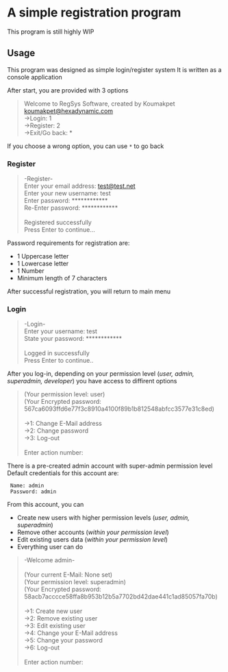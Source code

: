 # A simple registration program
This program is still highly WIP

## Usage
This program was designed as simple login/register system
It is written as a console application

After start, you are provided with 3 options

> Welcome to RegSys Software, created by Koumakpet <koumakpet@hexadynamic.com> <br>
>   ->Login:            1 <br>
>   ->Register:         2 <br>
>   ->Exit/Go back:     * <br>

If you choose a wrong option, you can use `*` to go back

### Register
> -Register- <br>
> Enter your email address: test@test.net <br>
> Enter your new username: test <br>
> Enter password: ************ <br>
> Re-Enter password: ************ <br>
> <br>
> Registered successfully <br>
> Press Enter to continue... <br>

Password requirements for registration are:
- 1 Uppercase letter
- 1 Lowercase letter
- 1 Number
- Minimum length of 7 characters

After successful registration, you will return to main menu
### Login
> -Login- <br>
> Enter your username: test <br>
> State your password: ************ <br>
>  <br>
> Logged in successfully <br>
> Press Enter to continue.. <br>

After you log-in, depending on your permission level (*user, admin, superadmin, developer*) you have access to diffirent options

> (Your permission level: user) <br>
> (Your Encrypted password: 567ca6093ffd6e77f3c8910a4100f89b1b812548abfcc3577e31c8ed) <br>
>  <br>
>  ->1: Change E-Mail address <br>
>  ->2: Change password <br>
>  ->3: Log-out <br>
>  <br>
> Enter action number: <br>

There is a pre-created admin account with super-admin permission level <br>
Default credentials for this account are:
```
 Name: admin
 Password: admin
```
From this account, you can  <br>
- Create new users with higher permission levels (*user, admin, superadmin*) <br>
- Remove other accounts (*within your permission level*) <br>
- Edit existing users data (*within your permission level*) <br>
- Everything user can do

> -Welcome admin- <br>
>  <br>
> (Your current E-Mail: None set) <br>
> (Your permission level: superadmin) <br>
> (Your Encrypted password: 58acb7acccce58ffa8b953b12b5a7702bd42dae441c1ad85057fa70b) <br>
>  <br>
>  ->1: Create new user <br>
>  ->2: Remove existing user<br>
>  ->3: Edit existing user <br>
>  ->4: Change your E-Mail address <br>
>  ->5: Change your password <br>
>  ->6: Log-out <br>
>  <br>
> Enter action number:<br>
